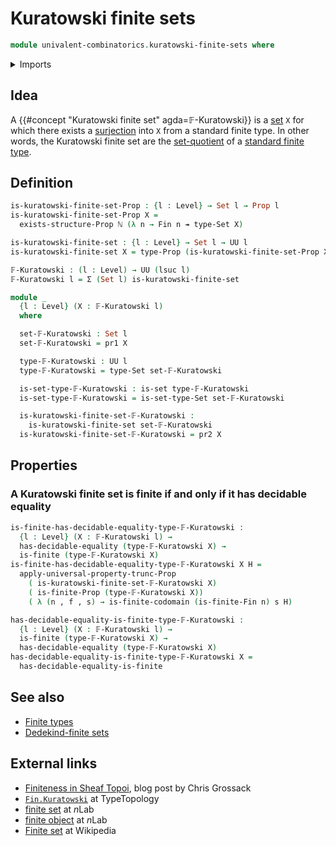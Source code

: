 # Kuratowski finite sets

```agda
module univalent-combinatorics.kuratowski-finite-sets where
```

<details><summary>Imports</summary>

```agda
open import elementary-number-theory.natural-numbers

open import foundation.decidable-equality
open import foundation.dependent-pair-types
open import foundation.existential-quantification
open import foundation.propositional-truncations
open import foundation.propositions
open import foundation.sets
open import foundation.surjective-maps
open import foundation.universe-levels

open import univalent-combinatorics.equality-finite-types
open import univalent-combinatorics.finite-types
open import univalent-combinatorics.image-of-maps
open import univalent-combinatorics.standard-finite-types
```

</details>

## Idea

A {{#concept "Kuratowski finite set" agda=𝔽-Kuratowski}} is a
[set](foundation-core.sets.md) `X` for which there exists a
[surjection](foundation.surjective-maps.md) into `X` from a standard finite
type. In other words, the Kuratowski finite set are the
[set-quotient](foundation.set-quotients.md) of a
[standard finite type](univalent-combinatorics.standard-finite-types.md).

## Definition

```agda
is-kuratowski-finite-set-Prop : {l : Level} → Set l → Prop l
is-kuratowski-finite-set-Prop X =
  exists-structure-Prop ℕ (λ n → Fin n ↠ type-Set X)

is-kuratowski-finite-set : {l : Level} → Set l → UU l
is-kuratowski-finite-set X = type-Prop (is-kuratowski-finite-set-Prop X)

𝔽-Kuratowski : (l : Level) → UU (lsuc l)
𝔽-Kuratowski l = Σ (Set l) is-kuratowski-finite-set

module _
  {l : Level} (X : 𝔽-Kuratowski l)
  where

  set-𝔽-Kuratowski : Set l
  set-𝔽-Kuratowski = pr1 X

  type-𝔽-Kuratowski : UU l
  type-𝔽-Kuratowski = type-Set set-𝔽-Kuratowski

  is-set-type-𝔽-Kuratowski : is-set type-𝔽-Kuratowski
  is-set-type-𝔽-Kuratowski = is-set-type-Set set-𝔽-Kuratowski

  is-kuratowski-finite-set-𝔽-Kuratowski :
    is-kuratowski-finite-set set-𝔽-Kuratowski
  is-kuratowski-finite-set-𝔽-Kuratowski = pr2 X
```

## Properties

### A Kuratowski finite set is finite if and only if it has decidable equality

```agda
is-finite-has-decidable-equality-type-𝔽-Kuratowski :
  {l : Level} (X : 𝔽-Kuratowski l) →
  has-decidable-equality (type-𝔽-Kuratowski X) →
  is-finite (type-𝔽-Kuratowski X)
is-finite-has-decidable-equality-type-𝔽-Kuratowski X H =
  apply-universal-property-trunc-Prop
    ( is-kuratowski-finite-set-𝔽-Kuratowski X)
    ( is-finite-Prop (type-𝔽-Kuratowski X))
    ( λ (n , f , s) → is-finite-codomain (is-finite-Fin n) s H)

has-decidable-equality-is-finite-type-𝔽-Kuratowski :
  {l : Level} (X : 𝔽-Kuratowski l) →
  is-finite (type-𝔽-Kuratowski X) →
  has-decidable-equality (type-𝔽-Kuratowski X)
has-decidable-equality-is-finite-type-𝔽-Kuratowski X =
  has-decidable-equality-is-finite
```

## See also

- [Finite types](univalent-combinatorics.finite-types.md)
- [Dedekind-finite sets](univalent-combinatorics.dedekind-finite-sets.md)

## External links

- [Finiteness in Sheaf Topoi](https://grossack.site/2024/08/19/finiteness-in-sheaf-topoi),
  blog post by Chris Grossack
- [`Fin.Kuratowski`](https://www.cs.bham.ac.uk/~mhe/TypeTopology/Fin.Kuratowski.html)
  at TypeTopology
- [finite set](https://ncatlab.org/nlab/show/finite+set) at $n$Lab
- [finite object](https://ncatlab.org/nlab/show/finite+object) at $n$Lab
- [Finite set](https://en.wikipedia.org/wiki/Finite_set) at Wikipedia
